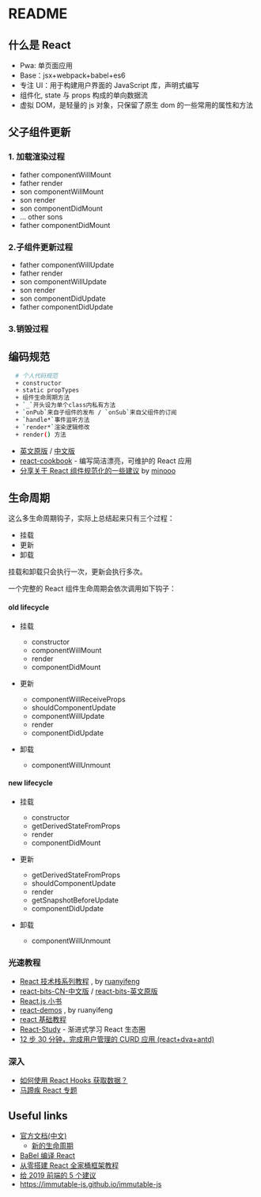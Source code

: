 # README

## 什么是 React

- Pwa: 单页面应用
- Base：jsx+webpack+babel+es6
- 专注 UI：用于构建用户界面的 JavaScript 库，声明式编写
- 组件化, state 与 props 构成的单向数据流
- 虚拟 DOM，是轻量的 js 对象，只保留了原生 dom 的一些常用的属性和方法

## 父子组件更新

### 1. 加载渲染过程

- father componentWillMount
- father render
- son componentWillMount
- son render
- son componentDidMount
- ... other sons
- father componentDidMount

### 2.子组件更新过程

- father componentWillUpdate
- father render
- son componentWillUpdate
- son render
- son componentDidUpdate
- father componentDidUpdate

### 3.销毁过程

## 编码规范

```bash
  # 个人代码规范
  + constructor
  + static propTypes
  + 组件生命周期方法
  + `_`开头设为单个class内私有方法
  + `onPub`来自子组件的发布 / `onSub`来自父组件的订阅
  + `handle*`事件监听方法
  + `render*`渲染逻辑修改
  + render() 方法
```

- [英文原版](https://github.com/airbnb/javascript/tree/master/react) / [中文版](https://github.com/JasonBoy/javascript/tree/master/react)
- [react-cookbook](https://github.com/shimohq/react-cookbook) - 编写简洁漂亮，可维护的 React 应用
- [分享关于 React 组件规范化的一些建议](https://github.com/minooo/React-Study/issues/6) by [minooo](https://github.com/minooo)

## 生命周期

这么多生命周期钩子，实际上总结起来只有三个过程：

- 挂载
- 更新
- 卸载

挂载和卸载只会执行一次，更新会执行多次。

一个完整的 React 组件生命周期会依次调用如下钩子：

#### old lifecycle

- 挂载
  - constructor
  - componentWillMount
  - render
  - componentDidMount
- 更新

  - componentWillReceiveProps
  - shouldComponentUpdate
  - componentWillUpdate
  - render
  - componentDidUpdate

- 卸载
  - componentWillUnmount

#### new lifecycle

- 挂载

  - constructor
  - getDerivedStateFromProps
  - render
  - componentDidMount

- 更新

  - getDerivedStateFromProps
  - shouldComponentUpdate
  - render
  - getSnapshotBeforeUpdate
  - componentDidUpdate

- 卸载
  - componentWillUnmount

### 光速教程

- [React 技术栈系列教程](http://www.ruanyifeng.com/blog/2016/09/react-technology-stack.html) , by [ruanyifeng](https://github.com/ruanyf)
- [react-bits-CN-中文版](https://github.com/hateonion/react-bits-CN) / [react-bits-英文原版](https://github.com/vasanthk/react-bits)
- [React.js 小书](http://huziketang.mangojuice.top/books/react/)
- [react-demos](https://github.com/ruanyf/react-demos) , by ruanyifeng
- [react 基础教程](https://github.com/dk-lan/react)
- [React-Study](https://github.com/minooo/React-Study) - 渐进式学习 React 生态圈
- [12 步 30 分钟，完成用户管理的 CURD 应用 (react+dva+antd)](https://github.com/sorrycc/blog/issues/18)

### 深入

- [如何使用 React Hooks 获取数据？](https://www.robinwieruch.de/react-hooks-fetch-data/)
- [马蹄疾 React 专题](https://github.com/veedrin/horseshoe/tree/master/react)

## Useful links

- [官方文档(中文)](https://doc.react-china.org/)
  - [新的生命周期](https://react.docschina.org/docs/react-component.html)
- [BaBel 编译 React](https://url.cn/5q6x24D)
- [从零搭建 React 全家桶框架教程](https://github.com/brickspert/blog/issues/1)
- [给 2019 前端的 5 个建议](https://github.com/camsong/blog/issues/11)
- https://immutable-js.github.io/immutable-js
